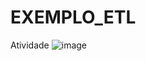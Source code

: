 # EXEMPLO_ETL
Atividade
![image](https://github.com/Lucashenriquerocha/EXEMPLO_ETL/assets/112584046/d48a0777-6f32-4846-92c3-20cd6141f473)
